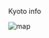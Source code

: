 Kyoto info

![map](https://encrypted-tbn1.gstatic.com/images?q=tbn:ANd9GcRFI3KHwpO770FJaaauluhNSzJIfRJVSwv0e-9hE1uZLlbsAohCDg)
